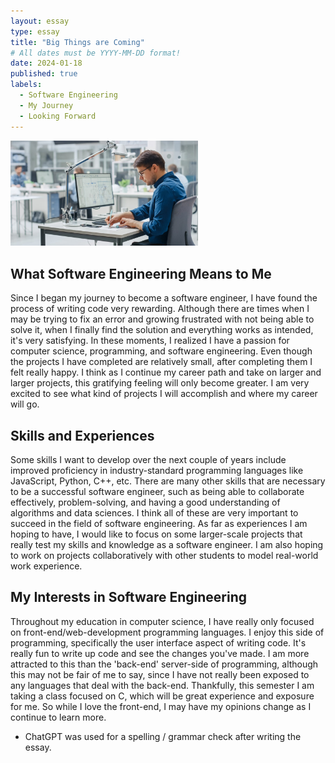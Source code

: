 ```yaml
---
layout: essay
type: essay
title: "Big Things are Coming"
# All dates must be YYYY-MM-DD format!
date: 2024-01-18
published: true
labels:
  - Software Engineering
  - My Journey
  - Looking Forward
---
```


<img width="300px" class="rounded float-start pe-4" src="../img/software-engineering-stock.jpg">

## What Software Engineering Means to Me

Since I began my journey to become a software engineer, I have found the process of writing code very rewarding. Although there are times when I may be trying to fix an error and growing frustrated with not being able to solve it, when I finally find the solution and everything works as intended, it's very satisfying. In these moments, I realized I have a passion for computer science, programming, and software engineering. Even though the projects I have completed are relatively small, after completing them I felt really happy. I think as I continue my career path and take on larger and larger projects, this gratifying feeling will only become greater. I am very excited to see what kind of projects I will accomplish and where my career will go.

## Skills and Experiences

Some skills I want to develop over the next couple of years include improved proficiency in industry-standard programming languages like JavaScript, Python, C++, etc. There are many other skills that are necessary to be a successful software engineer, such as being able to collaborate effectively, problem-solving, and having a good understanding of algorithms and data sciences. I think all of these are very important to succeed in the field of software engineering. As far as experiences I am hoping to have, I would like to focus on some larger-scale projects that really test my skills and knowledge as a software engineer. I am also hoping to work on projects collaboratively with other students to model real-world work experience.

## My Interests in Software Engineering

Throughout my education in computer science, I have really only focused on front-end/web-development programming languages. I enjoy this side of programming, specifically the user interface aspect of writing code. It's really fun to write up code and see the changes you've made. I am more attracted to this than the 'back-end' server-side of programming, although this may not be fair of me to say, since I have not really been exposed to any languages that deal with the back-end. Thankfully, this semester I am taking a class focused on C, which will be great experience and exposure for me. So while I love the front-end, I may have my opinions change as I continue to learn more.

* ChatGPT was used for a spelling / grammar check after writing the essay.
